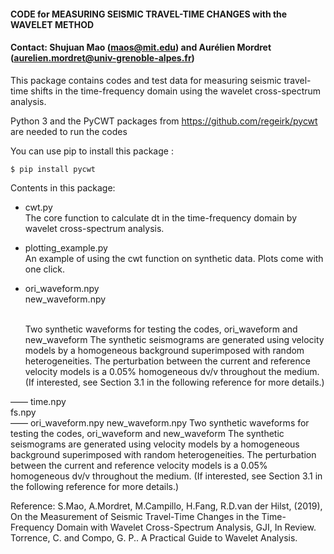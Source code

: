 #### CODE for MEASURING SEISMIC TRAVEL-TIME CHANGES with the WAVELET METHOD
#### Contact: Shujuan Mao (maos@mit.edu) and Aurélien Mordret (aurelien.mordret@univ-grenoble-alpes.fr)

This package contains codes and test data for measuring seismic travel-time shifts in the time-frequency domain using the wavelet cross-spectrum analysis. 

Python 3 and the PyCWT packages from https://github.com/regeirk/pycwt are needed to run the codes

You can use pip to install this package :

    $ pip install pycwt

Contents in this package:

* cwt.py <br/>
  The core function to calculate dt in the time-frequency domain by wavelet cross-spectrum analysis.

* plotting_example.py <br/>
  An example of using the cwt function on synthetic data. Plots come with one click.

* ori_waveform.npy <br/>
  new_waveform.npy <br/><br/>
    
  Two synthetic waveforms for testing the codes, ori_waveform and new_waveform
  The synthetic seismograms are generated using velocity models by a homogeneous background superimposed with random heterogeneities. The perturbation between the current and reference velocity models is a 0.05% homogeneous dv/v throughout the medium. (If interested, see Section 3.1 in the following reference for more details.)
    
—— time.npy<br/>
   fs.npy <br/>
—— ori_waveform.npy
   new_waveform.npy
    Two synthetic waveforms for testing the codes, ori_waveform and new_waveform
    The synthetic seismograms are generated using velocity models by a homogeneous background superimposed with random heterogeneities. The perturbation between the current and reference velocity models is a 0.05% homogeneous dv/v throughout the medium. (If interested, see Section 3.1 in the following reference for more details.)

Reference: S.Mao, A.Mordret, M.Campillo, H.Fang, R.D.van der Hilst, (2019), On the Measurement of Seismic Travel-Time Changes in the Time-Frequency Domain with Wavelet Cross-Spectrum Analysis, GJI, In Review.
Torrence, C. and Compo, G. P.. A Practical Guide to Wavelet Analysis.


